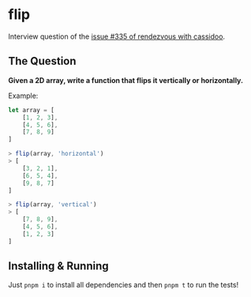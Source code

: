 # flip

Interview question of the [issue #335 of rendezvous with cassidoo](https://buttondown.email/cassidoo/archive/try-and-fail-but-dont-fail-to-try-john-quincy/).

## The Question

**Given a 2D array, write a function that flips it vertically or horizontally.**

Example:

```js
let array = [
	[1, 2, 3],
	[4, 5, 6],
	[7, 8, 9]
]

> flip(array, 'horizontal')
> [
	[3, 2, 1],
	[6, 5, 4],
	[9, 8, 7]
]

> flip(array, 'vertical')
> [
	[7, 8, 9],
	[4, 5, 6],
	[1, 2, 3]
]
```

## Installing & Running

Just `pnpm i` to install all dependencies and then `pnpm t` to run the tests!

